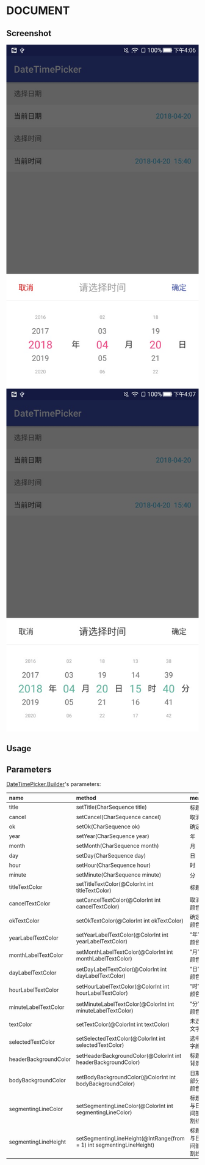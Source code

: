 # DOCUMENT

## Screenshot
![](../capture/DateTimePicker01.jpg)
![](../capture/DateTimePicker02.jpg)
## Usage

## Parameters
[DateTimePicker.Builder](../DateTimePickerLibrary/src/main/java/jsc/lib/datetimepicker/widget/DateTimePicker.java)'s parameters:

| name | method | meaning |
| :--- | :--- | :--- |
| title | setTitle(CharSequence title) | 标题 |
| cancel | setCancel(CharSequence cancel)| 取消 |
| ok | setOk(CharSequence ok) | 确定 |
| year | setYear(CharSequence year) | 年 |
| month | setMonth(CharSequence month) | 月 |
| day | setDay(CharSequence day) | 日 |
| hour | setHour(CharSequence hour) | 时 |
| minute | setMinute(CharSequence minute) | 分 |
| titleTextColor | setTitleTextColor(@ColorInt int titleTextColor) | 标题颜色 |
| cancelTextColor | setCancelTextColor(@ColorInt int cancelTextColor) | 取消按钮颜色 |
| okTextColor | setOkTextColor(@ColorInt int okTextColor) | 确定按钮颜色 |
| yearLabelTextColor | setYearLabelTextColor(@ColorInt int yearLabelTextColor) | “年”文字颜色 |
| monthLabelTextColor | setMonthLabelTextColor(@ColorInt int monthLabelTextColor) | “月”文字颜色 |
| dayLabelTextColor | setDayLabelTextColor(@ColorInt int dayLabelTextColor) | “日”文字颜色 |
| hourLabelTextColor | setHourLabelTextColor(@ColorInt int hourLabelTextColor) |  “时”文字颜色|
| minuteLabelTextColor | setMinuteLabelTextColor(@ColorInt int minuteLabelTextColor) | “分”文字颜色 |
| textColor | setTextColor(@ColorInt int textColor) | 未选中的文字颜色 |
| selectedTextColor | setSelectedTextColor(@ColorInt int selectedTextColor) | 选中的文字颜色 |
| headerBackgroundColor | setHeaderBackgroundColor(@ColorInt int headerBackgroundColor) | 标题部分背景颜色 |
| bodyBackgroundColor | setBodyBackgroundColor(@ColorInt int bodyBackgroundColor) | 日期时间部分背景颜色 |
| segmentingLineColor | setSegmentingLineColor(@ColorInt int segmentingLineColor) | 标题部分与日期时间部分分割线颜色 |
| segmentingLineHeight | setSegmentingLineHeight(@IntRange(from = 1) int segmentingLineHeight) | 标题部分与日期时间部分分割线高度 |
